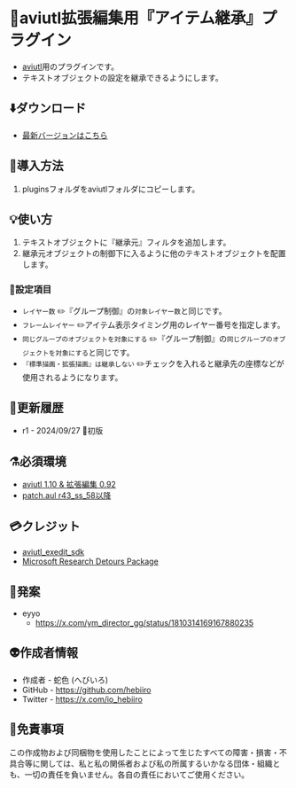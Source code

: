 ﻿# 🎉aviutl拡張編集用『アイテム継承』プラグイン

* [aviutl](https://spring-fragrance.mints.ne.jp/aviutl/)用のプラグインです。
* テキストオブジェクトの設定を継承できるようにします。

## ⬇️ダウンロード

* [最新バージョンはこちら](https://github.com/hebiiro/aviutl.item_inherit.eef/releases/latest/)

## 🚀導入方法

1. pluginsフォルダをaviutlフォルダにコピーします。

## 💡使い方

1. テキストオブジェクトに『継承元』フィルタを追加します。
1. 継承元オブジェクトの制御下に入るように他のテキストオブジェクトを配置します。

### 📝設定項目

* `レイヤー数`
	✏️『グループ制御』の`対象レイヤー数`と同じです。
* `フレームレイヤー`
	✏️アイテム表示タイミング用のレイヤー番号を指定します。
* `同じグループのオブジェクトを対象にする`
	✏️『グループ制御』の`同じグループのオブジェクトを対象にする`と同じです。
* `『標準描画・拡張描画』は継承しない`
	✏️チェックを入れると継承先の座標などが使用されるようになります。

## 🔖更新履歴

* r1 - 2024/09/27 🚀初版

## ⚗️必須環境

* [aviutl 1.10 & 拡張編集 0.92](https://spring-fragrance.mints.ne.jp/aviutl/)
* [patch.aul r43_ss_58以降](https://scrapbox.io/nazosauna/patch.aul)

## 💳クレジット

* [aviutl_exedit_sdk](https://github.com/ePi5131/aviutl_exedit_sdk)
* [Microsoft Research Detours Package](https://github.com/microsoft/Detours)

## 🐣発案

* eyyo
	* https://x.com/ym_director_gg/status/1810314169167880235

## 👽️作成者情報

* 作成者 - 蛇色 (へびいろ)
* GitHub - https://github.com/hebiiro
* Twitter - https://x.com/io_hebiiro

## 🚨免責事項

この作成物および同梱物を使用したことによって生じたすべての障害・損害・不具合等に関しては、私と私の関係者および私の所属するいかなる団体・組織とも、一切の責任を負いません。各自の責任においてご使用ください。
